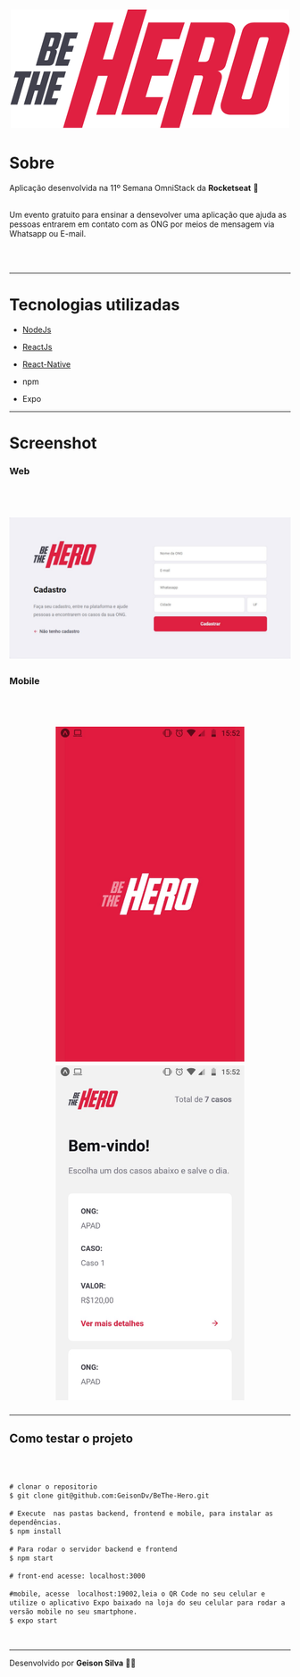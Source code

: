 <h1 align="center">
    <img src="https://github.com/GeisonDv/BeThe-Hero/blob/main/frontend/src/assets/logo.svg">
</h1>




# Sobre

Aplicação desenvolvida na 11º Semana OmniStack da **Rocketseat** 🚀
<br>
<br/>

Um evento gratuito para ensinar a densevolver uma aplicação que ajuda as pessoas entrarem em contato com as  ONG por meios de mensagem via Whatsapp ou E-mail.

<br/>
<br/>

---

# Tecnologias utilizadas


- [NodeJs](https://nodejs.org/en/)
- [ReactJs]()
- [React-Native]()

- npm
- Expo

---

# Screenshot

### Web
<br/>
<h1 align="center">
    <img src="https://github.com/GeisonDv/BeThe-Hero/blob/main/download/web.jpg">
</h1>

### Mobile
<br/>
<h1 align="center">
    <img src="https://github.com/GeisonDv/BeThe-Hero/blob/main/download/tela.jpg" height="600">
    <img src="https://github.com/GeisonDv/BeThe-Hero/blob/main/download/casos.jpg" height="600">
</h1>

---



## Como testar o projeto
<br/>

```Basb

# clonar o repositorio
$ git clone git@github.com:GeisonDv/BeThe-Hero.git

# Execute  nas pastas backend, frontend e mobile, para instalar as dependências.
$ npm install

# Para rodar o servidor backend e frontend 
$ npm start

# front-end acesse: localhost:3000

#mobile, acesse  localhost:19002,leia o QR Code no seu celular e utilize o aplicativo Expo baixado na loja do seu celular para rodar a versão mobile no seu smartphone. 
$ expo start
```
<br/>

---
Desenvolvido  por **Geison Silva** 🐱‍👤
